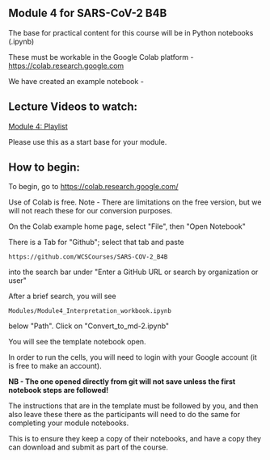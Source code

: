 ## Module 4 for SARS-CoV-2 B4B

The base for practical content for this course will be in Python notebooks (.ipynb)

These must be workable in the Google Colab platform - https://colab.research.google.com 

We have created an example notebook - 

## Lecture Videos to watch:

[Module 4: Playlist](https://www.youtube.com/playlist?list=PLfovZnX0TvKu_wFgoZSN0DuKQ-sarlmg3)

Please use this as a start base for your module. 

## How to begin: 

To begin, go to https://colab.research.google.com/ 

Use of Colab is free. Note - There are limitations on the free version, but we will not reach these for our conversion purposes. 

On the Colab example home page, select "File", then "Open Notebook"

There is a Tab for "Github"; select that tab and paste 
```
https://github.com/WCSCourses/SARS-COV-2_B4B
```
into the search bar under "Enter a GitHub URL or search by organization or user" 

After a brief search, you will see
```
Modules/Module4_Interpretation_workbook.ipynb
```
below "Path". Click on "Convert_to_md-2.ipynb"

You will see the template notebook open.

In order to run the cells, you will need to login with your Google account (it is free to make an account).

**NB - The one opened directly from git will not save unless the first notebook steps are followed!**

The instructions that are in the template must be followed by you, and then also leave these there as the participants will need to do the same for completing your module notebooks. 

This is to ensure they keep a copy of their notebooks, and have a copy they can download and submit as part of the course. 

